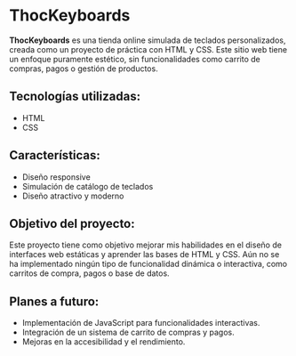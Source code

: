 # ThocKeyboards

**ThocKeyboards** es una tienda online simulada de teclados personalizados, creada como un proyecto de práctica con HTML y CSS. Este sitio web tiene un enfoque puramente estético, sin funcionalidades como carrito de compras, pagos o gestión de productos.

## Tecnologías utilizadas:
- HTML
- CSS

## Características:
- Diseño responsive
- Simulación de catálogo de teclados
- Diseño atractivo y moderno

## Objetivo del proyecto:
Este proyecto tiene como objetivo mejorar mis habilidades en el diseño de interfaces web estáticas y aprender las bases de HTML y CSS. Aún no se ha implementado ningún tipo de funcionalidad dinámica o interactiva, como carritos de compra, pagos o base de datos.

## Planes a futuro:
- Implementación de JavaScript para funcionalidades interactivas.
- Integración de un sistema de carrito de compras y pagos.
- Mejoras en la accesibilidad y el rendimiento.

